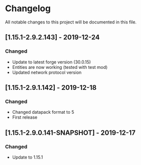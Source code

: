 # Changelog
All notable changes to this project will be documented in this file.

## [1.15.1-2.9.2.143] - 2019-12-24
### Changed
 - Update to latest forge version (30.0.15)
 - Entities are now working (tested with test mod)
 - Updated network protocol version

## [1.15.1-2.9.1.142] - 2019-12-18
### Changed
 - Changed datapack format to 5
 - First release

## [1.15.1-2.9.0.141-SNAPSHOT] - 2019-12-17
### Changed
 - Update to 1.15.1
